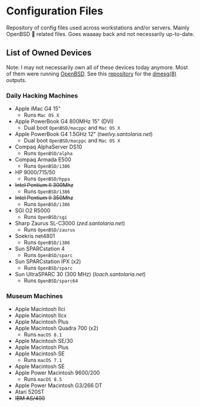 # Configuration Files
Repository of config files used across workstations and/or servers.
Mainly OpenBSD :blowfish: related files. Goes waaaay back and not necessarily up-to-date.

## List of Owned Devices

Note: I may not necessarily own all of these devices today anymore. Most of them were running [OpenBSD](https://www.openbsd.org).
See this [repository](https://github.com/xsa/openbsd-dmesgs) for the [dmesg(8)](https://man.openbsd.org/dmesg) outputs.

### Daily Hacking Machines
- Apple iMac G4 15"
  - Runs `Mac OS X`
- Apple PowerBook G4 800MHz 15" (DVI)
  - Dual boot `OpenBSD/macppc` and `Mac OS X`
- Apple PowerBook G4 1.5GHz 12" (*twelvy.santolaria.net*)
  - Dual boot `OpenBSD/macppc` and `Mac OS X`
- Compaq AlphaServer DS10
  - Runs `OpenBSD/alpha`
- Compaq Armada E500
  - Runs `OpenBSD/i386`
- HP 9000/715/50
  - Runs `OpenBSD/hppa`
- ~~Intel Pentium II 300Mhz~~
  - Runs `OpenBSD/i386`
- ~~Intel Pentium II 350Mhz~~
  - Runs `OpenBSD/i386`
- SGI O2 R5000
  - Runs `OpenBSD/sgi`
- Sharp Zaurus SL-C3000 (*zed.santolaria.net*)
  - Runs `OpenBSD/zaurus`
- Soekris net4801
  - Runs `OpenBSD/i386`
- Sun SPARCstation 4
  - Runs `OpenBSD/sparc`
- Sun SPARCstation IPX (x2)
  - Runs `OpenBSD/sparc`
- Sun UltraSPARC 30 (300 MHz) (*loach.santolaria.net*)
  - Runs `OpenBSD/sparc64`
  
### Museum Machines
- Apple Macintosh IIci
- Apple Macintosh IIcx
- Apple Macintosh Plus
- Apple Macintosh Quadra 700 (x2)
  - Runs `macOS 8.1`
- Apple Macintosh SE/30
- Apple Macintosh Plus
- Apple Macintosh SE
  - Runs `macOS 7.1`
- Apple Macintosh SE
- Apple Power Macintosh 9600/200
  - Runs `macOS 8.5`
- Apple Power Macintosh G3/266 DT
- Atari 520ST
- ~~IBM AS/400~~
